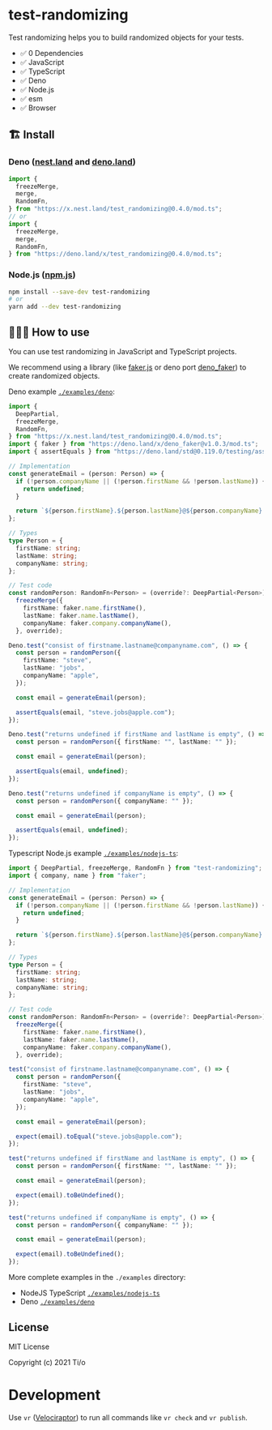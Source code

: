 # test-randomizing

Test randomizing helps you to build randomized objects for your tests.

- ✅ 0 Dependencies
- ✅ JavaScript
- ✅ TypeScript
- ✅ Deno
- ✅ Node.js
- ✅ esm
- ✅ Browser

## 🏗 Install

### Deno ([nest.land](https://nest.land/package/test_randomizing) and [deno.land](https://deno.land/x/test_randomizing))

```javascript
import {
  freezeMerge,
  merge,
  RandomFn,
} from "https://x.nest.land/test_randomizing@0.4.0/mod.ts";
// or
import {
  freezeMerge,
  merge,
  RandomFn,
} from "https://deno.land/x/test_randomizing@0.4.0/mod.ts";
```

### Node.js ([npm.js](https://www.npmjs.com/package/test-randomizing))

```sh
npm install --save-dev test-randomizing
# or
yarn add --dev test-randomizing
```

## 🤷🏽‍♂️ How to use

You can use test randomizing in JavaScript and TypeScript projects.

We recommend using a library (like
[faker.js](https://github.com/marak/Faker.js/) or deno port
[deno_faker](https://deno.land/x/deno_faker@v1.0.3)) to create randomized
objects.

Deno example
[`./examples/deno`](https://github.com/tiloio/test-randomizing/tree/main/examples/deno):

```typescript
import {
  DeepPartial,
  freezeMerge,
  RandomFn,
} from "https://x.nest.land/test_randomizing@0.4.0/mod.ts";
import { faker } from "https://deno.land/x/deno_faker@v1.0.3/mod.ts";
import { assertEquals } from "https://deno.land/std@0.119.0/testing/asserts.ts";

// Implementation
const generateEmail = (person: Person) => {
  if (!person.companyName || (!person.firstName && !person.lastName)) {
    return undefined;
  }

  return `${person.firstName}.${person.lastName}@${person.companyName}.com`;
};

// Types
type Person = {
  firstName: string;
  lastName: string;
  companyName: string;
};

// Test code
const randomPerson: RandomFn<Person> = (override?: DeepPartial<Person>) =>
  freezeMerge({
    firstName: faker.name.firstName(),
    lastName: faker.name.lastName(),
    companyName: faker.company.companyName(),
  }, override);

Deno.test("consist of firstname.lastname@companyname.com", () => {
  const person = randomPerson({
    firstName: "steve",
    lastName: "jobs",
    companyName: "apple",
  });

  const email = generateEmail(person);

  assertEquals(email, "steve.jobs@apple.com");
});

Deno.test("returns undefined if firstName and lastName is empty", () => {
  const person = randomPerson({ firstName: "", lastName: "" });

  const email = generateEmail(person);

  assertEquals(email, undefined);
});

Deno.test("returns undefined if companyName is empty", () => {
  const person = randomPerson({ companyName: "" });

  const email = generateEmail(person);

  assertEquals(email, undefined);
});
```

Typescript Node.js example
[`./examples/nodejs-ts`](https://github.com/tiloio/test-randomizing/tree/main/examples/nodejs-ts):

```typescript
import { DeepPartial, freezeMerge, RandomFn } from "test-randomizing";
import { company, name } from "faker";

// Implementation
const generateEmail = (person: Person) => {
  if (!person.companyName || (!person.firstName && !person.lastName)) {
    return undefined;
  }

  return `${person.firstName}.${person.lastName}@${person.companyName}.com`;
};

// Types
type Person = {
  firstName: string;
  lastName: string;
  companyName: string;
};

// Test code
const randomPerson: RandomFn<Person> = (override?: DeepPartial<Person>) =>
  freezeMerge({
    firstName: faker.name.firstName(),
    lastName: faker.name.lastName(),
    companyName: faker.company.companyName(),
  }, override);

test("consist of firstname.lastname@companyname.com", () => {
  const person = randomPerson({
    firstName: "steve",
    lastName: "jobs",
    companyName: "apple",
  });

  const email = generateEmail(person);

  expect(email).toEqual("steve.jobs@apple.com");
});

test("returns undefined if firstName and lastName is empty", () => {
  const person = randomPerson({ firstName: "", lastName: "" });

  const email = generateEmail(person);

  expect(email).toBeUndefined();
});

test("returns undefined if companyName is empty", () => {
  const person = randomPerson({ companyName: "" });

  const email = generateEmail(person);

  expect(email).toBeUndefined();
});
```

More complete examples in the `./examples` directory:

- NodeJS TypeScript
  [`./examples/nodejs-ts`](https://github.com/tiloio/test-randomizing/tree/main/examples/nodejs-ts)
- Deno
  [`./examples/deno`](https://github.com/tiloio/test-randomizing/tree/main/examples/deno)

## License

MIT License

Copyright (c) 2021 Ti/o

# Development

Use `vr` ([Velociraptor](https://velociraptor.run/)) to run all commands like `vr check` and `vr publish`.
